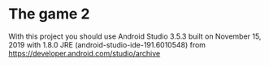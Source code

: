 # The game 2

With this project you should use Android Studio 3.5.3 built on November 15, 2019 with 1.8.0 JRE (android-studio-ide-191.6010548) from https://developer.android.com/studio/archive

